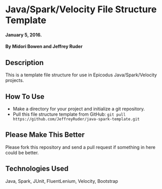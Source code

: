 # Java/Spark/Velocity File Structure Template

#### January 5, 2016.

#### By Midori Bowen and Jeffrey Ruder

## Description

This is a template file structure for use in Epicodus Java/Spark/Velocity projects.

## How To Use

* Make a directory for your project and initialize a git repository.
* Pull this file structure template from GitHub: `git pull https://github.com/JeffreyRuder/java-spark-template.git`

## Please Make This Better

Please fork this repository and send a pull request if something in here could be better.

## Technologies Used

Java, Spark, JUnit, FluentLenium, Velocity, Bootstrap

